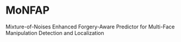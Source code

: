 # MoNFAP
Mixture-of-Noises Enhanced Forgery-Aware Predictor for Multi-Face Manipulation Detection and Localization

